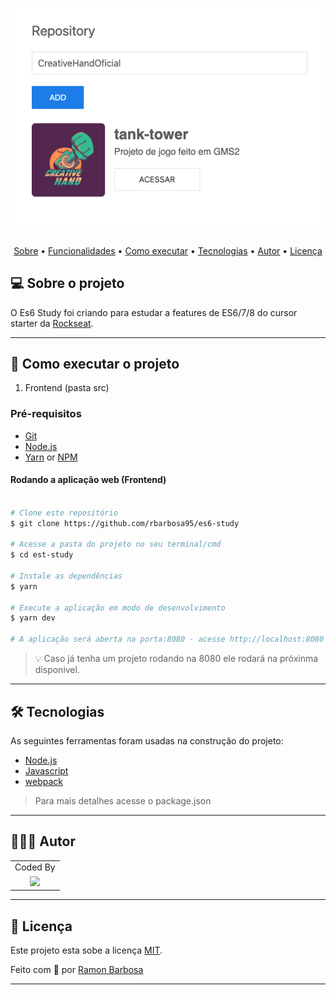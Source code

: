 
<h1 align="center">
    <img alt="es6-study" title="#es6-study" src="./screen-shot.png" />
</h1>

<p align="center">
 <a href="#-sobre-o-projeto">Sobre</a> •
 <a href="#-funcionalidades">Funcionalidades</a> •
 <a href="#-como-executar-o-projeto">Como executar</a> • 
 <a href="#-tecnologias">Tecnologias</a> •  
 <a href="#-autor">Autor</a> • 
 <a href="#user-content--licença">Licença</a>
</p>


## 💻 Sobre o projeto

O Es6 Study foi criando para estudar a features de ES6/7/8 do cursor starter da [Rockseat](https://rocketseat.com.br/).

---

## 🚀 Como executar o projeto

1. Frontend (pasta src)

### Pré-requisitos

- [Git](https://git-scm.com)
- [Node.js](https://nodejs.org/en/)
- [Yarn](https://yarnpkg.com/) or [NPM](https://www.npmjs.com/)



#### Rodando a aplicação web (Frontend)

```bash

# Clone este repositório
$ git clone https://github.com/rbarbosa95/es6-study

# Acesse a pasta do projeto no seu terminal/cmd
$ cd est-study

# Instale as dependências
$ yarn

# Execute a aplicação em modo de desenvolvimento
$ yarn dev

# A aplicação será aberta na porta:8080 - acesse http://localhost:8080

```
> 💡 Caso já tenha um projeto rodando na 8080 ele rodará na próxinma disponivel. 

---

## 🛠 Tecnologias

As seguintes ferramentas foram usadas na construção do projeto:

- [Node.js](https://nodejs.org/en/)
- [Javascript](https://developer.mozilla.org/pt-BR/docs/Web/JavaScript)
- [webpack](https://webpack.js.org/)

> Para mais detalhes acesse o package.json

---

## 👨🏽‍💻 Autor

<div align="left">
<table>
  <tr align="center">
    <td>Coded By</td>
  </tr>
  <tr align="center">
    <td>
      <a href="https://github.com/rbarbosa95">
        <img src="https://avatars0.githubusercontent.com/u/15218743?s=460&u=d76d008067b2ee2fe2f55db081ea78cdad461e57&v=4" width="100" />
      </a>
    </td>
  </tr>
</table>
</div>

---

## 📝 Licença

Este projeto esta sobe a licença [MIT](./LICENSE).

Feito com 💚 por [Ramon Barbosa](https://www.linkedin.com/in/ramon-guimaraes/)

---
